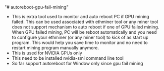 "# autoreboot-gpu-fail-mining" 
- This is extra tool used to monitor and auto reboot PC if GPU mining failed. This can be used associated with ethminer tool or any miner tool does not support mechanism to auto reboot if one of GPU failed mining. When GPU failed mining, PC will be reboot automatically and you need to configure your ethminer (or any miner tool) to kick of as start up program. This would help you save time to monitor and no need to restart mining program manually anymore. 
- This is used for NVIDIA GPUs only
- This need to be installed nvidia-smi command line tool
- So far support autoreboot for Window only since gpu fail mining